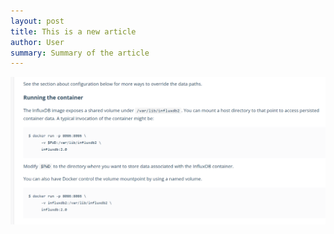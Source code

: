 ```yaml
---
layout: post
title: This is a new article
author: User
summary: Summary of the article
---
```

![launching as docker container](../assets/images/2022-04-15-influx_db_explorations/2022-04-15-13-16-38.png)